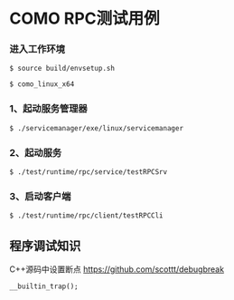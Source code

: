 # COMO RPC测试用例

### 进入工作环境

```
$ source build/envsetup.sh

$ como_linux_x64

```

### 1、起动服务管理器

```
$ ./servicemanager/exe/linux/servicemanager
```

### 2、起动服务

```
$ ./test/runtime/rpc/service/testRPCSrv
```

### 3、启动客户端

```
$ ./test/runtime/rpc/client/testRPCCli

```



## 程序调试知识

C++源码中设置断点 https://github.com/scottt/debugbreak

```
__builtin_trap();
```
